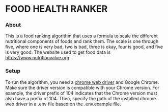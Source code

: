 # FOOD HEALTH RANKER

### About
This is a food ranking algorithm that uses a formula to scale the different nutritional components of foods and rank them. The scale is one through five, where one is very bad, two is bad, three is okay, four is good, and five is very good. The website used to get food data is https://www.nutritionvalue.org.

### Setup
To run the algorithm, you need a [chrome web driver](https://chromedriver.chromium.org/downloads) and Google Chrome. Make sure the driver version is compatible with your Chrome version. For example, the driver prefix of 104 indicates that the Chrome version must also have a prefix of 104. Then, specify the path of the installed chrome web driver in a .env file based on the .env.example file.
